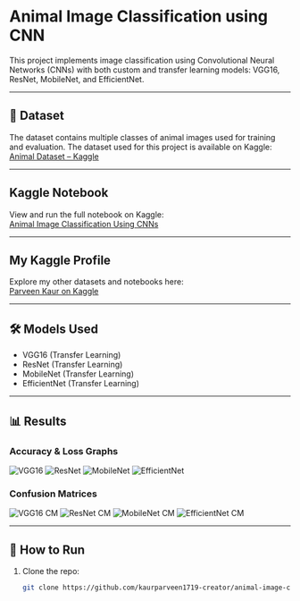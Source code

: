 # Animal Image Classification using CNN

This project implements image classification using Convolutional Neural Networks (CNNs) with both custom and transfer learning models: VGG16, ResNet, MobileNet, and EfficientNet.

---

## 📂 Dataset
The dataset contains multiple classes of animal images used for training and evaluation.
The dataset used for this project is available on Kaggle:  
[Animal Dataset – Kaggle](https://www.kaggle.com/datasets/parveenkaur17/animal-datasets-1)

---

##  Kaggle Notebook
View and run the full notebook on Kaggle:  
[Animal Image Classification Using CNNs](https://www.kaggle.com/code/parveenkaur17/animal-image-classification-using-cnns)

---

##  My Kaggle Profile
Explore my other datasets and notebooks here:  
[Parveen Kaur on Kaggle](https://www.kaggle.com/parveenkaur17)

---

## 🛠 Models Used
- VGG16 (Transfer Learning)
- ResNet (Transfer Learning)
- MobileNet (Transfer Learning)
- EfficientNet (Transfer Learning)

---

## 📊 Results

### Accuracy & Loss Graphs
![VGG16](images/Loss_&_accuracy_vgg16.png)
![ResNet](images/Loss_&_accuracy_resnet.png)
![MobileNet](images/Loss_&_accuracy_mobilenet.png)
![EfficientNet](images/Loss_&_accuracy_efficient_net.png)

### Confusion Matrices
![VGG16 CM](images/confusion_matrix_vgg16.png)
![ResNet CM](images/confusion_matrix_resnet.png)
![MobileNet CM](images/confusion_matrix_mobilenet.png)
![EfficientNet CM](images/confusion_matrix_efficient_net.png)

---

## 🚀 How to Run
1. Clone the repo:
   ```bash
   git clone https://github.com/kaurparveen1719-creator/animal-image-classification-cnn.git
